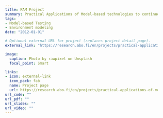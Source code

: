 ```yaml
---
title: PAM Project
summary: Practical Applications of Model-based technologies to continuous integration & testing methodologies
tags:
- Model-based Testing
- Environment modeling
date: "2012-01-01"

# Optional external URL for project (replaces project detail page).
external_link: "https://research.abo.fi/en/projects/practical-applications-of-model-based-technologies-to-continuous-"

image:
  caption: Photo by rawpixel on Unsplash
  focal_point: Smart

links:
- icon: external-link
  icon_pack: fab
  name: Project page
  url: https://research.abo.fi/en/projects/practical-applications-of-model-based-technologies-to-continuous-
url_code: ""
url_pdf: ""
url_slides: ""
url_video: ""
---
```

